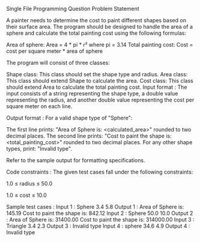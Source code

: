 Single File Programming Question
Problem Statement



A painter needs to determine the cost to paint different shapes based on their surface area. The program should be designed to handle the area of a sphere and calculate the total painting cost using the following formulas:



Area of sphere: Area = 4 * pi * r² where pi = 3.14
Total painting cost: Cost = cost per square meter * area of sphere


The program will consist of three classes:

Shape class: This class should set the shape type and radius.
Area class: This class should extend Shape to calculate the area.
Cost class: This class should extend Area to calculate the total painting cost.
Input format :
The input consists of a string representing the shape type, a double value representing the radius, and another double value representing the cost per square meter on each line.

Output format :
For a valid shape type of "Sphere":

The first line prints: "Area of Sphere is: <calculated_area>" rounded to two decimal places.
The second line prints: "Cost to paint the shape is: <total_painting_cost>" rounded to two decimal places.
For any other shape types, print: "Invalid type".



Refer to the sample output for formatting specifications.

Code constraints :
The given test cases fall under the following constraints:

1.0 ≤ radius ≤ 50.0

1.0 ≤ cost ≤ 10.0

Sample test cases :
Input 1 :
Sphere
3.4
5.8
Output 1 :
Area of Sphere is: 145.19
Cost to paint the shape is: 842.12
Input 2 :
Sphere
50.0
10.0
Output 2 :
Area of Sphere is: 31400.00
Cost to paint the shape is: 314000.00
Input 3 :
Triangle
3.4
2.3
Output 3 :
Invalid type
Input 4 :
sphere
34.6
4.9
Output 4 :
Invalid type